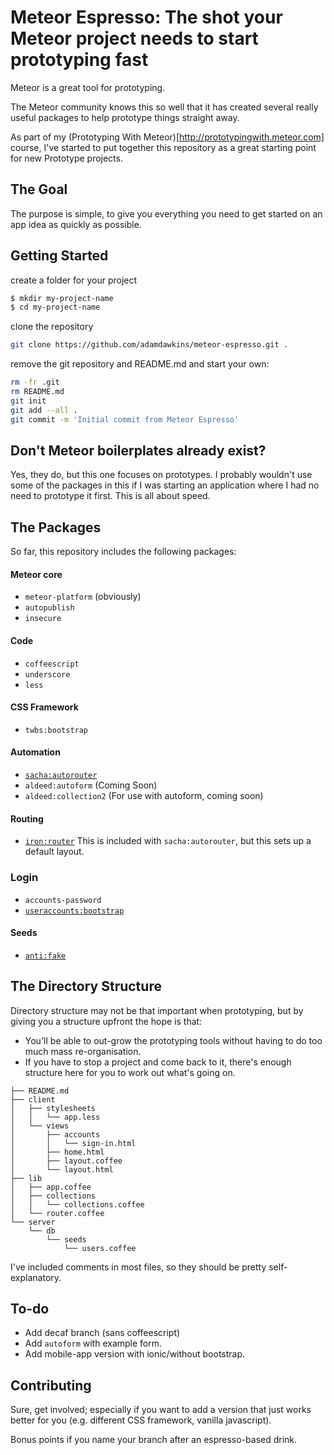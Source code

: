 # Meteor Espresso: The shot your Meteor project needs to start prototyping fast
Meteor is a great tool for prototyping.

The Meteor community knows this so well that it has created several really useful packages to help prototype things straight away. 

As part of my (Prototyping With Meteor)[http://prototypingwith.meteor.com] course, I've started to put together this repository as a great starting point for new Prototype projects.

## The Goal
The purpose is simple, to give you everything you need to get started on an app idea as quickly as possible. 

## Getting Started
create a folder for your project

```bash
$ mkdir my-project-name
$ cd my-project-name
```
clone the repository
```bash
git clone https://github.com/adamdawkins/meteor-espresso.git .
```
remove the git repository and README.md and start your own:

```bash
rm -fr .git
rm README.md
git init
git add --all .
git commit -m 'Initial commit from Meteor Espresso'
```
## Don't Meteor boilerplates already exist?
Yes, they do, but this one focuses on prototypes. I probably wouldn't use some of the packages in this if I was starting an application where I had no need to prototype it first. This is all about speed.

## The Packages
So far, this repository includes the following packages:
#### Meteor core
* `meteor-platform` (obviously)
* `autopublish`
* `insecure`

#### Code
* `coffeescript`
* `underscore`
* `less`

#### CSS Framework
* `twbs:bootstrap`

#### Automation
* [`sacha:autorouter`](https://atmospherejs.com/sacha/autorouter)
* `aldeed:autoform` (Coming Soon)
* `aldeed:collection2` (For use with autoform, coming soon)

#### Routing
* [`iron:router`](https://atmospherejs.com/iron/router) This is included with `sacha:autorouter`, but this sets up a default layout.

### Login
* `accounts-password`
* [`useraccounts:bootstrap`](https://atmospherejs.com/useraccounts/bootstrap)

#### Seeds
* [`anti:fake`](https://atmospherejs.com/anti/fake)

## The Directory Structure
Directory structure may not be that important when prototyping, but by giving you a structure upfront the hope is that:

* You'll be able to out-grow the prototyping tools without having to do too much mass re-organisation.
* If you have to stop a project and come back to it, there's enough structure here for you to work out what's going on.

```
├── README.md
├── client
│   ├── stylesheets
│   │   └── app.less
│   └── views
│       ├── accounts
│       │   └── sign-in.html
│       ├── home.html
│       ├── layout.coffee
│       └── layout.html
├── lib
│   ├── app.coffee
│   ├── collections
│   │   └── collections.coffee
│   └── router.coffee
└── server
    └── db
        └── seeds
            └── users.coffee
```

I've included comments in most files, so they should be pretty self-explanatory.

## To-do
* Add decaf branch (sans coffeescript)
* Add `autoform` with example form.
* Add mobile-app version with ionic/without bootstrap.

## Contributing
Sure, get involved; especially if you want to add a version that just works better for you (e.g. different CSS framework, vanilla javascript).

Bonus points if you name your branch after an espresso-based drink.
